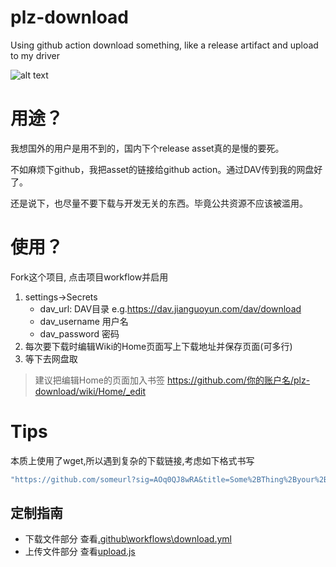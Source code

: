 # plz-download
Using github action download something, like a release artifact and upload to my driver

![alt text](https://raw.githubusercontent.com/ame-yu/plz-download/master/docs/preview.gif)

# 用途？
我想国外的用户是用不到的，国内下个release asset真的是慢的要死。

不如麻烦下github，我把asset的链接给github action。通过DAV传到我的网盘好了。

还是说下，也尽量不要下载与开发无关的东西。毕竟公共资源不应该被滥用。

# 使用？
Fork这个项目, 点击项目workflow并启用
1. settings->Secrets 
    - dav_url: DAV目录 e.g.https://dav.jianguoyun.com/dav/download
    - dav_username 用户名
    - dav_password 密码
2. 每次要下载时编辑Wiki的Home页面写上下载地址并保存页面(可多行)
3. 等下去网盘取

> 建议把编辑Home的页面加入书签 https://github.com/你的账户名/plz-download/wiki/Home/_edit

# Tips 
本质上使用了wget,所以遇到复杂的下载链接,考虑如下格式书写
```bash
"https://github.com/someurl?sig=AOq0QJ8wRA&title=Some%2BThing%2Byour%2Bwanna%2Bdownload" -O Download/文件名
```

## 定制指南
- 下载文件部分 查看[.github\workflows\download.yml](https://github.com/ame-yu/plz-download/blob/master/.github/workflows/download.yml)
- 上传文件部分 查看[upload.js](https://github.com/ame-yu/plz-download/blob/master/upload.js)
